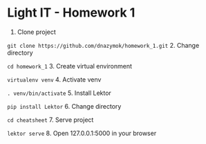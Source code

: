 # Light IT - Homework 1

1. Clone project

`git clone https://github.com/dnazymok/homework_1.git`
2. Change directory 

`cd homework_1`
3. Create virtual environment

`virtualenv venv`
4. Activate venv

`. venv/bin/activate`
5. Install Lektor

`pip install Lektor`
6. Change directory 

`cd cheatsheet`
7. Serve project

`lektor serve`
8. Open 127.0.0.1:5000 in your browser